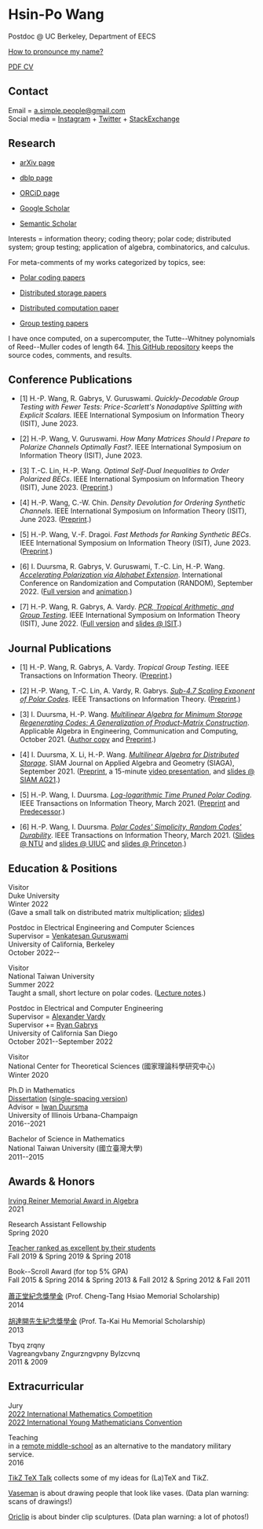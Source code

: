 
# Hsin-Po Wang

Postdoc @ UC Berkeley, Department of EECS

[How to pronounce my name?](/pronounce)

[PDF CV](/cv%20Hsin-Po%20WANG.pdf)

## Contact

Email = <a.simple.people@gmail.com>  
Social media =
[Instagram](https://www.instagram.com/xymbol.1/) +
[Twitter](https://twitter.com/Xymbol_1) +
[StackExchange](https://stackexchange.com/users/4418253/symbol-1)

## Research

* [arXiv page](https://arxiv.org/a/wang_h_8.html)

* [dblp page](https://dblp.org/pid/75/329-1.html)

* [ORCiD page](https://orcid.org/0000-0003-2574-1510)

* [Google Scholar](https://scholar.google.com/citations?user=tJ8-ChgAAAAJ)

* [Semantic Scholar](https://www.semanticscholar.org/author/Hsin-Po-Wang/3003115)

Interests =
information theory;
coding theory;
polar code;
distributed system;
group testing;
application of algebra, combinatorics, and calculus.

For meta-comments of my works categorized by topics, see:

* [Polar coding papers](/paper/polar)

* [Distributed storage papers](/paper/storage)

* [Distributed computation paper](/paper/compute)

* [Group testing papers](/paper/grouptest)

I have once computed, on a supercomputer,
the Tutte--Whitney polynomials of Reed--Muller codes of length 64.
[This GitHub repository](https://github.com/Symbol1/BlueWaters-RM64)
keeps the source codes, comments, and results.

## Conference Publications

* [1]
  H.-P. Wang, R. Gabrys, V. Guruswami.
  *Quickly-Decodable Group Testing with Fewer Tests: Price-Scarlett's Nonadaptive Splitting with Explicit Scalars.*
  IEEE International Symposium on Information Theory (ISIT), June 2023.

* [2]
  H.-P. Wang, V. Guruswami.
  *How Many Matrices Should I Prepare to Polarize Channels Optimally Fast?*.
  IEEE International Symposium on Information Theory (ISIT), June 2023.

* [3]
  T.-C. Lin, H.-P. Wang.
  *Optimal Self-Dual Inequalities to Order Polarized BECs*.
  IEEE International Symposium on Information Theory (ISIT), June 2023.
  ([Preprint](https://arxiv.org/abs/2304.07664).)

* [4]
  H.-P. Wang, C.-W. Chin.
  *Density Devolution for Ordering Synthetic Channels*.
  IEEE International Symposium on Information Theory (ISIT), June 2023.
  ([Preprint](https://arxiv.org/abs/2304.07667).)

* [5]
  H.-P. Wang, V.-F. Dragoi.
  *Fast Methods for Ranking Synthetic BECs*.
  IEEE International Symposium on Information Theory (ISIT), June 2023.
  ([Preprint](https://arxiv.org/abs/2304.11781).)

* [6]
  I. Duursma, R. Gabrys, V. Guruswami, T.-C. Lin, H.-P. Wang.
  [*Accelerating Polarization via Alphabet Extension*](https://doi.org/10.4230/LIPIcs.APPROX/RANDOM.2022.17).
  International Conference on Randomization and Computation (RANDOM), September 2022.
  ([Full version](https://arxiv.org/abs/2207.04522) and
   [animation](https://www.youtube.com/watch?v=2mmbd58rSts).)

* [7]
  H.-P. Wang, R. Gabrys, A. Vardy.
  [*PCR, Tropical Arithmetic, and Group Testing*](https://doi.org/10.1109/ISIT50566.2022.9834718).
  IEEE International Symposium on Information Theory (ISIT), June 2022.
  ([Full version](https://arxiv.org/abs/2201.05440) and
   [slides @ ISIT](https://github.com/Symbol1/PCR-TGT).)

## Journal Publications

* [1]
  H.-P. Wang, R. Gabrys, A. Vardy.
  *Tropical Group Testing*.
  IEEE Transactions on Information Theory.
  ([Preprint](https://arxiv.org/abs/2201.05440).)

* [2]
  H.-P. Wang, T.-C. Lin, A. Vardy, R. Gabrys.
  [*Sub-4.7 Scaling Exponent of Polar Codes*](https://doi.org/10.1109/TIT.2023.3253074).
  IEEE Transactions on Information Theory.
  ([Preprint](https://arxiv.org/abs/2204.11683).)

* [3]
  I. Duursma, H.-P. Wang.
  [*Multilinear Algebra for Minimum Storage Regenerating Codes: A Generalization of Product-Matrix Construction*](https://doi.org/10.1007/s00200-021-00526-3).
  Applicable Algebra in Engineering, Communication and Computing, October 2021.
  ([Author copy](https://rdcu.be/cyJs2) and
   [Preprint](https://arxiv.org/abs/2006.16998).)

* [4]
  I. Duursma, X. Li, H.-P. Wang.
  [*Multilinear Algebra for Distributed Storage*](https://doi.org/10.1137/20M1346742).
  SIAM Journal on Applied Algebra and Geometry (SIAGA), September 2021.
  ([Preprint](https://arxiv.org/abs/2006.08911),
     a 15-minute [video presentation](https://www.youtube.com/watch?v=BC8rGig-QoM), and
   [slides @ SIAM AG21](https://github.com/Symbol1/MoulinDistorage).)

* [5]
  H.-P. Wang, I. Duursma.
  [*Log-logarithmic Time Pruned Polar Coding*](https://doi.org/10.1109/TIT.2020.3041523).
  IEEE Transactions on Information Theory, March 2021.
  ([Preprint](https://arxiv.org/abs/1905.13340) and
   [Predecessor](https://arxiv.org/abs/1812.08106).)

* [6]
  H.-P. Wang, I. Duursma.
  [*Polar Codes' Simplicity, Random Codes' Durability*](https://doi.org/10.1109/TIT.2020.3041570).
  IEEE Transactions on Information Theory, March 2021.
  ([Slides @ NTU](https://github.com/Symbol1/Coding4Limits) and
   [slides @ UIUC](https://github.com/Symbol1/Complex2Order) and
   [slides @ Princeton](https://github.com/Symbol1/abc).)

## Education & Positions

Visitor  
Duke University  
Winter 2022  
(Gave a small talk on distributed matrix multiplication;
 [slides](https://github.com/Symbol1/ChatPPT))

Postdoc in Electrical Engineering and Computer Sciences  
Supervisor = [Venkatesan Guruswami](https://people.eecs.berkeley.edu/~venkatg/)  
University of California, Berkeley  
October 2022--

Visitor  
National Taiwan University  
Summer 2022  
Taught a small, short lecture on polar codes.
([Lecture notes](https://drive.google.com/drive/u/5/folders/1dOaQAjmQxFTOXZdjdhJnkLLelNqQPsfi).)  

Postdoc in Electrical and Computer Engineering  
Supervisor = [Alexander Vardy](https://orcid.org/0000-0003-3303-9078)  
Supervisor += [Ryan Gabrys](https://sites.google.com/view/ryangabrys/home)  
University of California San Diego  
October 2021--September 2022

Visitor  
National Center for Theoretical Sciences (國家理論科學研究中心)  
Winter 2020

Ph.D in Mathematics  
[Dissertation](https://www.ideals.illinois.edu/items/120952)
([single-spacing version](https://arxiv.org/abs/2107.06420))  
Advisor = [Iwan Duursma](https://faculty.math.illinois.edu/~duursma/)  
University of Illinois Urbana-Champaign  
2016--2021

Bachelor of Science in Mathematics  
National Taiwan University (國立臺灣大學)  
2011--2015

## Awards & Honors

[Irving Reiner Memorial Award in Algebra](https://math.illinois.edu/academics/graduate-program/funding/graduate-awards-and-fellowships/irving-reiner-memorial-award-and)  
2021

Research Assistant Fellowship  
Spring 2020

[Teacher ranked as excellent by their students](https://go.illinois.edu/lotrae)  
Fall 2019 & Spring 2019 & Spring 2018

Book--Scroll Award (for top 5% GPA)  
Fall 2015 & Spring 2014 & Spring 2013 & Fall 2012 & Spring 2012 & Fall 2011

[蕭正堂紀念獎學金](http://140.112.51.185/scholarship/%E5%88%86%E9%A0%81/index%208.html)
(Prof. Cheng-Tang Hsiao Memorial Scholarship)  
2014

[胡達開先生紀念獎學金](http://140.112.51.185/scholarship/%E5%88%86%E9%A0%81/index%201.html)
(Prof. Ta-Kai Hu Memorial Scholarship)  
2013

Tbyq zrqny  
Vagreangvbany Zngurzngvpny Bylzcvnq  
2011 & 2009

## Extracurricular

Jury  
[2022 International Mathematics Competition](https://www.facebook.com/iimc2022/)  
[2022 International Young Mathematicians Convention](http://www.cmseducation.org/iymc/)

Teaching  
in a [remote middle-school](https://goo.gl/maps/1BeM2h7fhFbhWBsm8)
as an alternative to the mandatory military service.  
2016

[TikZ TeX Talk](/ttt) collects some of my ideas for (La)TeX and TikZ.

[Vaseman](/vaseman) is about drawing people that look like vases.
(Data plan warning: scans of drawings!)

[Oriclip](/oriclip) is about binder clip sculptures.
(Data plan warning: a lot of photos!)
